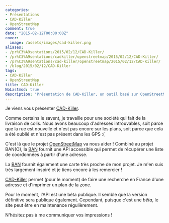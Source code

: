 ```yaml
---
categories:
- Présentations
- CAD-Killer
- OpenStreetMap
comment: true
date: "2015-02-12T00:00:00Z"
cover:
  image: /assets/images/cad-killer.png
aliases:
- /pr%C3%A9sentations/2015/02/12/CAD-Killer/
- /pr%C3%A9sentations/cadkiller/openstreetmap/2015/02/12/CAD-Killer/
- /pr%C3%A9sentations/cad-killer/openstreetmap/2015/02/12/CAD-Killer/
- /blog/2015/02/12/CAD-Killer
tags:
- CAD-Killer
- OpenStreetMap
title: CAD-Killer
NoLastmod: true
description: "Présentation de CAD-Killer, un outil basé sur OpenStreetMap et la BAN pour rechercher des adresses introuvables et imprimer des plans en France."
---
```


Je viens vous présenter [CAD-Killer](https://julien-noblet.github.io/cad-killer).

Comme certains le savent, je travaille pour une société qui fait de la livraison de colis.
Nous avons beaucoup d'adresses introuvables, soit parce que la rue est nouvelle et n'est pas encore sur les plans,
soit parce que cela a été oublié et n'est pas présent dans les GPS :(

<!--more-->

C'est là que le projet [OpenStreetMap](https://www.openstreetmap.org) va nous aider !
Combiné au projet BAN(O), la [BAN](https://adresse.data.gouv.fr) fournit une API
accessible qui permet de récupérer une liste de coordonnées à partir d'une adresse.

La [BAN](https://adresse.data.gouv.fr) fournit également une carte très proche de mon projet.
Je m'en suis très largement inspiré et je tiens encore à les remercier !

[CAD-Killer](https://julien-noblet.github.io/cad-killer) permet (pour le moment) de faire une recherche
en France d'une adresse et d'imprimer un plan de la zone.

Pour le moment, l'API est une bêta publique. Il semble que la version définitive sera
publique également.
Cependant, puisque c'est une *bêta*, le site peut être en maintenance régulièrement.

N'hésitez pas à me communiquer vos impressions !